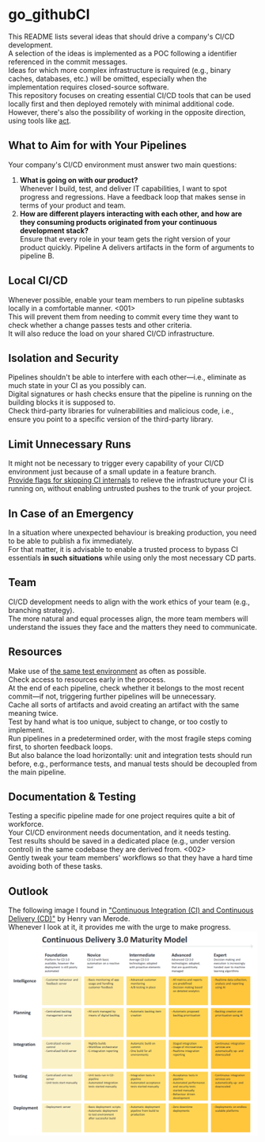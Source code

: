 # go_githubCI
This README lists several ideas that should drive a company's CI/CD development.  
A selection of the ideas is implemented as a POC following a <XXX> identifier referenced in the commit messages.  
Ideas for which more complex infrastructure is required (e.g., binary caches, databases, etc.) will be omitted, especially when the implementation requires closed-source software.  
This repository focuses on creating essential CI/CD tools that can be used locally first and then deployed remotely with minimal additional code. However, there's also the possibility of working in the opposite direction, using tools like [act](https://github.com/nektos/act).

## What to Aim for with Your Pipelines
Your company's CI/CD environment must answer two main questions:  
1. **What is going on with our product?**  
Whenever I build, test, and deliver IT capabilities, I want to spot progress and regressions. Have a feedback loop that makes sense in terms of your product and team.  
2. **How are different players interacting with each other, and how are they consuming products originated from your continuous development stack?**  
Ensure that every role in your team gets the right version of your product quickly. Pipeline A delivers artifacts in the form of arguments to pipeline B.

## Local CI/CD
Whenever possible, enable your team members to run pipeline subtasks locally in a comfortable manner. <001>  
This will prevent them from needing to commit every time they want to check whether a change passes tests and other criteria.  
It will also reduce the load on your shared CI/CD infrastructure.

## Isolation and Security
Pipelines shouldn't be able to interfere with each other—i.e., eliminate as much state in your CI as you possibly can.  
Digital signatures or hash checks ensure that the pipeline is running on the building blocks it is supposed to.  
Check third-party libraries for vulnerabilities and malicious code, i.e., ensure you point to a specific version of the third-party library.

## Limit Unnecessary Runs
It might not be necessary to trigger every capability of your CI/CD environment just because of a small update in a feature branch.  
[Provide flags for skipping CI internals](https://docs.gitlab.com/ee/user/project/push_options.html) to relieve the infrastructure your CI is running on, without enabling untrusted pushes to the trunk of your project.

## In Case of an Emergency
In a situation where unexpected behaviour is breaking production, you need to be able to publish a fix immediately.  
For that matter, it is advisable to enable a trusted process to bypass CI essentials **in such situations** while using only the most necessary CD parts.  

## Team
CI/CD development needs to align with the work ethics of your team (e.g., branching strategy).  
The more natural and equal processes align, the more team members will understand the issues they face and the matters they need to communicate.

## Resources
Make use of [the same test environment](https://nix.dev/tutorials/nixos/integration-testing-using-virtual-machines) as often as possible.  
Check access to resources early in the process.  
At the end of each pipeline, check whether it belongs to the most recent commit—if not, triggering further pipelines will be unnecessary.  
Cache all sorts of artifacts and avoid creating an artifact with the same meaning twice.  
Test by hand what is too unique, subject to change, or too costly to implement.  
Run pipelines in a predetermined order, with the most fragile steps coming first, to shorten feedback loops.  
But also balance the load horizontally: unit and integration tests should run before, e.g., performance tests, and manual tests should be decoupled from the main pipeline.  

## Documentation & Testing
Testing a specific pipeline made for one project requires quite a bit of workforce.  
Your CI/CD environment needs documentation, and it needs testing.  
Test results should be saved in a dedicated place (e.g., under version control) in the same codebase they are derived from. <002>  
Gently tweak your team members' workflows so that they have a hard time avoiding both of these tasks.

## Outlook
The following image I found in ["Continuous Integration (CI) and Continuous Delivery (CD)"](https://link.springer.com/book/10.1007/978-1-4842-9228-0) by Henry van Merode.  
Whenever I look at it, it provides me with the urge to make progress.
![A model of how steps of maturity from the intelligence, planning, integration, testing, and deployment aspects of your CI/CD environment could look like](./img/model.png)

